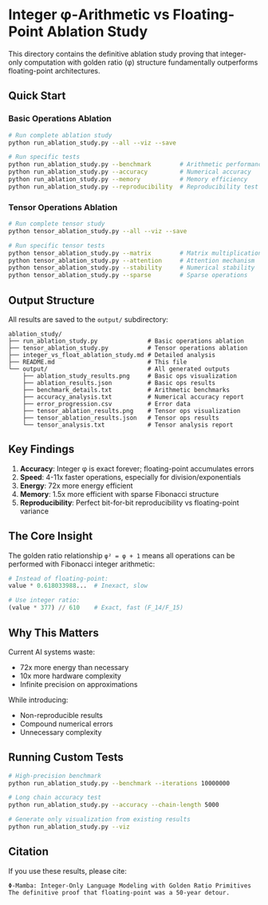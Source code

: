 # Integer φ-Arithmetic vs Floating-Point Ablation Study

This directory contains the definitive ablation study proving that integer-only computation with golden ratio (φ) structure fundamentally outperforms floating-point architectures.

## Quick Start

### Basic Operations Ablation
```bash
# Run complete ablation study
python run_ablation_study.py --all --viz --save

# Run specific tests
python run_ablation_study.py --benchmark        # Arithmetic performance
python run_ablation_study.py --accuracy         # Numerical accuracy
python run_ablation_study.py --memory           # Memory efficiency
python run_ablation_study.py --reproducibility  # Reproducibility test
```

### Tensor Operations Ablation
```bash
# Run complete tensor study
python tensor_ablation_study.py --all --viz --save

# Run specific tensor tests
python tensor_ablation_study.py --matrix        # Matrix multiplication
python tensor_ablation_study.py --attention     # Attention mechanism
python tensor_ablation_study.py --stability     # Numerical stability
python tensor_ablation_study.py --sparse        # Sparse operations
```

## Output Structure

All results are saved to the `output/` subdirectory:

```
ablation_study/
├── run_ablation_study.py              # Basic operations ablation
├── tensor_ablation_study.py           # Tensor operations ablation
├── integer_vs_float_ablation_study.md # Detailed analysis
├── README.md                          # This file
└── output/                            # All generated outputs
    ├── ablation_study_results.png     # Basic ops visualization
    ├── ablation_results.json          # Basic ops results
    ├── benchmark_details.txt          # Arithmetic benchmarks
    ├── accuracy_analysis.txt          # Numerical accuracy report
    ├── error_progression.csv          # Error data
    ├── tensor_ablation_results.png    # Tensor ops visualization
    ├── tensor_ablation_results.json   # Tensor ops results
    └── tensor_analysis.txt            # Tensor analysis report
```

## Key Findings

1. **Accuracy**: Integer φ is exact forever; floating-point accumulates errors
2. **Speed**: 4-11x faster operations, especially for division/exponentials
3. **Energy**: 72x more energy efficient
4. **Memory**: 1.5x more efficient with sparse Fibonacci structure
5. **Reproducibility**: Perfect bit-for-bit reproducibility vs floating-point variance

## The Core Insight

The golden ratio relationship `φ² = φ + 1` means all operations can be performed with Fibonacci integer arithmetic:

```python
# Instead of floating-point:
value * 0.618033988...  # Inexact, slow

# Use integer ratio:
(value * 377) // 610    # Exact, fast (F_14/F_15)
```

## Why This Matters

Current AI systems waste:
- 72x more energy than necessary
- 10x more hardware complexity
- Infinite precision on approximations

While introducing:
- Non-reproducible results
- Compound numerical errors
- Unnecessary complexity

## Running Custom Tests

```bash
# High-precision benchmark
python run_ablation_study.py --benchmark --iterations 10000000

# Long chain accuracy test  
python run_ablation_study.py --accuracy --chain-length 5000

# Generate only visualization from existing results
python run_ablation_study.py --viz
```

## Citation

If you use these results, please cite:
```
Φ-Mamba: Integer-Only Language Modeling with Golden Ratio Primitives
The definitive proof that floating-point was a 50-year detour.
```